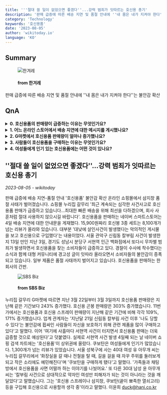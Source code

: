 ```yaml
---
title: '''절대 쓸 일이 없었으면 좋겠다''...강력 범죄가 잇따르는 호신용 총기'
description: '판매 급증에 따른 배송 지연 및 품절 안내에 ''내 몸은 내가 지켜야 한다''는 불안감 확산'
category: 'Technology'
keywords: '호신용품'
date: '2023-08-05'
author: 'wikitoday.io'
language: 'KO'
---
```


## Summary



<figure>
    <img src="https://flexible.img.hani.co.kr/flexible/normal/640/307/imgdb/original/2023/0804/20230804502176.jpg" alt="한겨레" />
    <figcaption>
        <h4> from 한겨레</h4>
    </figcaption>
</figure>


판매 급증에 따른 배송 지연 및 품절 안내에 ''내 몸은 내가 지켜야 한다''는 불안감 확산


## QnA


<details>
    <summary><b>0. 호신용품의 판매량이 급증하는 이유는 무엇인가요?</b></summary>
    호신용품의 판매 급증은 계속되는 심각한 사건 사고와 스스로를 보호하고자 하는 개인의 불안감으로 인해 발생하고 있습니다.
</details>

<details>
    <summary><b>1. 어느 온라인 스토어에서 배송 지연에 대한 메시지를 게시했나요?</b></summary>
    호신용품을 판매하는 네이버 스마트스토어는 배송 지연에 대한 안내 메시지를 게시했습니다.
</details>

<details>
    <summary><b>2. G마켓에서 호신용품 판매량이 얼마나 증가했나요?</b></summary>
    3월 22일부터 3월 3일까지 G마켓에서 호신용품 판매량은 전년 동기 대비 243% 증가했습니다.
</details>

<details>
    <summary><b>3. 사람들이 호신용품을 구매하는 이유는 무엇인가요?</b></summary>
    사람들은 잠재적 위험에 대한 불안감과 스스로를 보호해야 한다는 필요성 때문에 호신용 제품을 구매하고 있습니다.
</details>

<details>
    <summary><b>4. 여성들에게 인기 있는 호신용품에는 어떤 것이 있나요?</b></summary>
    끝이 뾰족한 열쇠고리인 쿠보탄은 호신용으로 여성들 사이에서 인기가 높습니다.
</details>



## ''절대 쓸 일이 없었으면 좋겠다''...강력 범죄가 잇따르는 호신용 총기

_2023-08-05 - wikitoday_

판매 급증에 배송 지연-품절 안내 '호신용품' 불안감 확산 온라인 쇼핑몰에서 삼지창 품절 사태가 벌어졌습니다. 쇼핑몰 누리집 갈무리 '최근 계속되는 심각한 사건사고로 호신용품 판매가 급증하고 있습니다...최대한 빠른 배송을 위해 최선을 다하겠으며, 회사 사훈처럼 절대 사용하지 않으시길 바랍니다'. 호신용품을 판매하는 네이버 스마트스토어는 4일 배송 지연에 대한 안내문을 게재했다. 15,900원짜리 호신봉 3종 세트는 8,100개가 넘는 리뷰가 올라와 있습니다. 대부분 '대낮에 살인사건이 발생했다는 악의적인 게시물을 보고 호신용으로 구입했다'는 내용이었다. 서울 관악구 신림동 칼부림 사건이 발생한 지 13일 만인 지난 3일, 경기도 성남시 분당구 서현역 인근 백화점에서 또다시 무차별 범죄가 발생하면서 호신용품을 찾는 소비자들이 급증하고 있다. 경찰이 수사에 착수했다는 소식과 함께 대형 커뮤니티에 경고성 글이 잇따라 올라오면서 소비자들의 불안감이 증폭되고 있습니다. 일부 제품은 품절 사태까지 벌어지고 있습니다. 호신용품을 판매하는 한 회사의 간판.


<figure>
    <img src="https://img.biz.sbs.co.kr/upload/2023/08/04/ixf1691116949643.jpg" alt="SBS Biz" />
    <figcaption>
        <h4> from SBS Biz</h4>
    </figcaption>
</figure>


누리집 갈무리 G마켓에 따르면 지난 3월 22일부터 3월 3일까지 호신용품 판매량은 지난해 같은 기간보다 243% 증가했다. 호신용 곤봉 판매량은 303% 증가했습니다. 11번가에서는 호신용품과 호신용 스프레이 판매량이 지난해 같은 기간에 비해 각각 109%, 171% 증가했습니다. 업계 관계자는 '지난달 21일 신림동 칼부림 사건 이후 '나도 당할 수 있다'는 불안감에 휩싸인 사람들이 자신을 보호하기 위해 관련 제품을 많이 구매하고 있다'고 말했다. 이어 '여기에 사흘마다 서현역 사건이 터지면서 호신용품 판매는 더욱 급증할 것으로 예상된다'고 덧붙였다. 실제로 서현역 사건 발생 4일째 되는 날 네이버 쇼핑 검색 차트에는 '호신용품'이 상위권에 올랐다. 쿠보탄은 여성들에게 인기가 많았습니다. 1,300개가 넘는 리뷰가 있었습니다. 서울 성북구에 사는 40대 여성 유 아무개 씨는 누리집 갈무리에서 '화장실을 갈 때나 전철을 탈 때, 길을 걸을 때 자꾸 주위를 둘러보게 되고 작은 소리에도 예민해진다'며 '쿠보탄을 구매하게 됐다'고 말했다. '가족들과 채팅방에서 호신용품을 사면 어떨까 하는 이야기를 나눴어요.' 또 다른 30대 남성 윤 아무개 씨는 '칼부림 사건으로 상대적으로 약자인 여성만 피해자가 되는 것이 아니라는 것을 깨달았다'고 말했습니다. 그는 '호신용 스프레이나 삼지창, 쿠보탄(끝이 뾰족한 열쇠고리) 등을 구입해 호신용으로 사용할까 생각 중'이라고 말했다. 이윤희 duck@hani.co.kr
